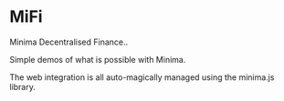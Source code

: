 # MiFi
Minima Decentralised Finance..

Simple demos of what is possible with Minima.

The web integration is all auto-magically managed using the minima.js library.


